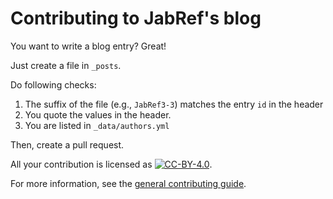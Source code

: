 # Contributing to JabRef's blog

You want to write a blog entry? Great!

Just create a file in `_posts`.

Do following checks:

1. The suffix of the file (e.g., `JabRef3-3`) matches the entry `id` in the header
2. You quote the values in the header.
3. You are listed in `_data/authors.yml`

Then, create a pull request.

All your contribution is licensed as <a rel="license" href="http://creativecommons.org/licenses/by/4.0/"><img alt="CC-BY-4.0" style="border-width:0" src="https://i.creativecommons.org/l/by/4.0/88x31.png" /></a>.

For more information, see the [general contributing guide](https://docs.jabref.org/contributing).
